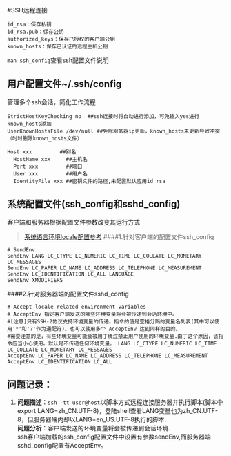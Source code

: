 #SSH远程连接


    id_rsa：保存私钥
    id_rsa.pub：保存公钥
    authorized_keys：保存已授权的客户端公钥
    known_hosts：保存已认证的远程主机公钥

`man ssh_config`查看ssh配置文件说明<br>

用户配置文件~/.ssh/config
---------------------
管理多个ssh会话，简化工作流程
```
StrictHostKeyChecking no  ##ssh连接时将自动进行添加，可免输入yes进行known_hosts添加
UserKnownHostsFile /dev/null ##免除服务器ip更新，known_hosts未更新导致冲突（时时删除known_hosts文件）

Host xxx         ##别名
  HostName xxx     ##主机名
  Port xxx         ##端口
  User xxx         ##用户名
  IdentityFile xxx ##密钥文件的路径,未配置默认应用id_rsa
```

系统配置文件(ssh_config和sshd_config)
---------------
客户端和服务器根据配置文件参数改变其运行方式

> [系统语言环境locale配置参考](../env/locale.md)
####1.针对客户端的配置文件ssh_config
```
# SendEnv
SendEnv LANG LC_CTYPE LC_NUMERIC LC_TIME LC_COLLATE LC_MONETARY LC_MESSAGES
SendEnv LC_PAPER LC_NAME LC_ADDRESS LC_TELEPHONE LC_MEASUREMENT
SendEnv LC_IDENTIFICATION LC_ALL LANGUAGE
SendEnv XMODIFIERS
```

####2.针对服务器端的配置文件sshd_config
```
# Accept locale-related environment variables
# AcceptEnv 指定客户端发送的哪些环境变量将会被传递到会话环境中。
#[注意]只有SSH-2协议支持环境变量的传递。指令的值是空格分隔的变量名列表(其中可以使用'*'和'?'作为通配符)。也可以使用多个 AcceptEnv 达到同样的目的。
#需要注意的是，有些环境变量可能会被用于绕过禁止用户使用的环境变量.由于这个原因，该指令应当小心使用。默认是不传递任何环境变量。 LANG LC_CTYPE LC_NUMERIC LC_TIME LC_COLLATE LC_MONETARY LC_MESSAGES
AcceptEnv LC_PAPER LC_NAME LC_ADDRESS LC_TELEPHONE LC_MEASUREMENT
AcceptEnv LC_IDENTIFICATION LC_ALL
```


**问题记录**：
-------------
1. **问题描述**：`ssh -tt user@host`以脚本方式远程连接服务器并执行脚本(脚本中export LANG=zh_CN.UTF-8)，登陆shell查看LANG变量也为zh_CN.UTF-8，但服务器端内却以LANG=en_US.UTF-8执行的脚本.<br>
  **问题分析**：客户端发送的环境变量将会被传递到会话环境.<br>
  ssh客户端加载的ssh_config配置文件中设置有参数sendEnv,而服务器端sshd_config配置有AcceptEnv。
